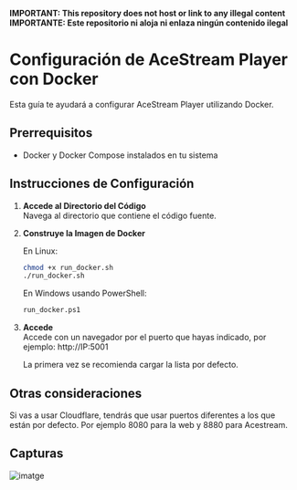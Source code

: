 **IMPORTANT: This repository does not host or link to any illegal content**
**IMPORTANTE: Este repositorio ni aloja ni enlaza ningún contenido ilegal**

# Configuración de AceStream Player con Docker

Esta guía te ayudará a configurar AceStream Player utilizando Docker.

## Prerrequisitos

- Docker y Docker Compose instalados en tu sistema

## Instrucciones de Configuración

1. **Accede al Directorio del Código**  
   Navega al directorio que contiene el código fuente. 

2. **Construye la Imagen de Docker**
   
   En Linux:
   ```bash
   chmod +x run_docker.sh
   ./run_docker.sh
   ```
   
   En Windows usando PowerShell:
   ```bash
   run_docker.ps1
   ```
   
4. **Accede**  
   Accede con un navegador por el puerto que hayas indicado, por ejemplo: http://IP:5001
   
   La primera vez se recomienda cargar la lista por defecto. 

## Otras consideraciones

Si vas a usar Cloudflare, tendrás que usar puertos diferentes a los que están por defecto. Por ejemplo 8080 para la web y 8880 para Acestream. 

## Capturas

![imatge](https://github.com/user-attachments/assets/85ce989b-5270-4972-ba04-2a94c0d292c8)

